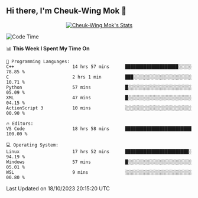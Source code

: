 ## Hi there, I'm Cheuk-Wing Mok 👋

<!--
**mozro0327/mozro0327** is a ✨ _special_ ✨ repository because its `README.md` (this file) appears on your GitHub profile.

Here are some ideas to get you started:

- 🔭 I’m currently working on ...
- 🌱 I’m currently learning ...
- 👯 I’m looking to collaborate on ...
- 🤔 I’m looking for help with ...
- 💬 Ask me about ...
- 📫 How to reach me: ...
- 😄 Pronouns: ...
- ⚡ Fun fact: ...
-->

<p align="center">
  <a href="https://github.com/mozro0327" class="rich-diff-level-one">
    <img src="https://github-readme-stats.vercel.app/api?username=mozro0327&title_color=333&text_color=777" alt="Cheuk-Wing Mok's Stats" >
    <!-- &hide=issues
    <img src="https://github-readme-stats.vercel.app/api?username=mozro0327&hide=issues&title_color=333&text_color=777" alt="Cheuk-Wing Mok's Stats" >
    -->
  </a>
</p>

<!--START_SECTION:waka-->
![Code Time](http://img.shields.io/badge/Code%20Time-2%2C058%20hrs%207%20mins-blue)

📊 **This Week I Spent My Time On** 

```text
💬 Programming Languages: 
C++                      14 hrs 57 mins      ████████████████████░░░░░   78.85 % 
C                        2 hrs 1 min         ███░░░░░░░░░░░░░░░░░░░░░░   10.71 % 
Python                   57 mins             █░░░░░░░░░░░░░░░░░░░░░░░░   05.09 % 
XML                      47 mins             █░░░░░░░░░░░░░░░░░░░░░░░░   04.15 % 
ActionScript 3           10 mins             ░░░░░░░░░░░░░░░░░░░░░░░░░   00.90 % 

🔥 Editors: 
VS Code                  18 hrs 58 mins      █████████████████████████   100.00 % 

💻 Operating System: 
Linux                    17 hrs 52 mins      ████████████████████████░   94.19 % 
Windows                  57 mins             █░░░░░░░░░░░░░░░░░░░░░░░░   05.01 % 
WSL                      9 mins              ░░░░░░░░░░░░░░░░░░░░░░░░░   00.80 % 
```


 Last Updated on 18/10/2023 20:15:20 UTC
<!--END_SECTION:waka-->
